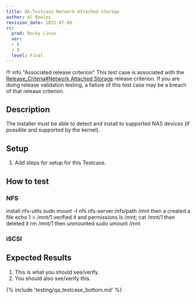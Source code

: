 ```yaml
---
title: QA:Testcase Network Attached Storage
author: Al Bowles
revision_date: 2022-07-08
rc:
  prod: Rocky Linux
  ver:
  - 8
  - 9
  level: Final
---
```


!!! info "Associated release criterion"
    This test case is associated with the [Release_Criteria#Network Attached Storage](9_release_criteria.md#nas-network-attached-storage) release criterion. If you are doing release validation testing, a failure of this test case may be a breach of that release criterion.

## Description
The installer must be able to detect and install to supported NAS devices (if possible and supported by the kernel).

## Setup
1. Add steps for setup for this Testcase.

## How to test
### NFS
install nfs-utils
sudo mount -t nfs nfs-server:/nfs/path /mnt
then a created a file echo 1 > /mnt/1
verified it and permissions ls /mnt; cat /mnt/1
then deleted it rm /mnt/1
then unmounted sudo umount /mnt

### iSCSI

## Expected Results
1. This is what you should see/verify.
2. You should also see/verify this.

{% include 'testing/qa_testcase_bottom.md' %}
